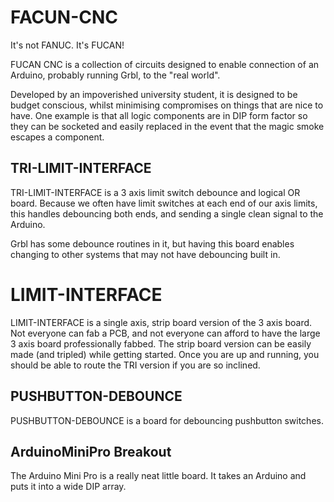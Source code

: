 # FACUN-CNC
It's not FANUC. It's FUCAN!

FUCAN CNC is a collection of circuits designed to enable connection of an Arduino,
probably running Grbl, to the "real world".

Developed by an impoverished university student, it is designed to be budget conscious,
whilst minimising compromises on things that are nice to have. One example is that all
logic components are in DIP form factor so they can be socketed and easily replaced in
the event that the magic smoke escapes a component.

## TRI-LIMIT-INTERFACE
TRI-LIMIT-INTERFACE is a 3 axis limit switch debounce and logical OR board. Because we
often have limit switches at each end of our axis limits, this handles debouncing both
ends, and sending a single clean signal to the Arduino.

Grbl has some debounce routines in it, but having this board enables changing to other
systems that may not have debouncing built in.

# LIMIT-INTERFACE
LIMIT-INTERFACE is a single axis, strip board version of the 3 axis board. Not
everyone can fab a PCB, and not everyone can afford to have the large 3 axis board
professionally fabbed. The strip board version can be easily made (and tripled) while
getting started. Once you are up and running, you should be able to route the TRI
version if you are so inclined.

## PUSHBUTTON-DEBOUNCE
PUSHBUTTON-DEBOUNCE is a board for debouncing pushbutton switches.

## ArduinoMiniPro Breakout
The Arduino Mini Pro is a really neat little board. It takes an Arduino and puts it
into a wide DIP array.
